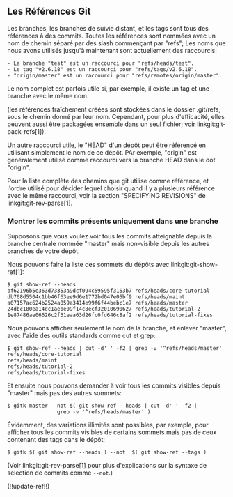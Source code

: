 ## Les Références Git ##

Les branches, les branches de suivie distant, et les tags sont tous
des références à des commits. Toutes les références sont nommées avec
un nom de chemin séparé par des slash commençant par "refs"; Les noms
que nous avons utilisés jusqu'à maintenant sont actuellement des raccourcis:

	- La branche "test" est un raccourci pour "refs/heads/test".
	- Le tag "v2.6.18" est un raccourci pour "refs/tags/v2.6.18".
	- "origin/master" est un raccourci pour "refs/remotes/origin/master".

Le nom complet est parfois utile si, par exemple, il existe un tag et
une branche avec le même nom.

(les références fraîchement créées sont stockées dans le dossier .git/refs,
sous le chemin donné par leur nom. Cependant, pour plus d'efficacité, elles
peuvent aussi être packagées ensemble dans un seul fichier; 
voir linkgit:git-pack-refs[1]).

Un autre raccourci utile, le "HEAD" d'un dépôt peut être référencé en utilisant
simplement le nom de ce dépôt. PAr exemple, "origin" est généralement utilisé
comme raccourci vers la branche HEAD dans le dot "origin".

Pour la liste complète des chemins que git utilise comme référence,
et l'ordre utilisé pour décider lequel choisir quand il y a plusieurs
référence avec le même raccourci, voir la section "SPECIFYING
REVISIONS" de linkgit:git-rev-parse[1].

### Montrer les commits présents uniquement dans une branche ###

Supposons que vous voulez voir tous les commits atteignable depuis la
branche centrale nommée "master" mais non-visible depuis les autres branches
de votre dépôt.

Nous pouvons faire la liste des sommets du dépôts avec linkgit:git-show-ref[1]:

    $ git show-ref --heads
    bf62196b5e363d73353a9dcf094c59595f3153b7 refs/heads/core-tutorial
    db768d5504c1bb46f63ee9d6e1772bd047e05bf9 refs/heads/maint
    a07157ac624b2524a059a3414e99f6f44bebc1e7 refs/heads/master
    24dbc180ea14dc1aebe09f14c8ecf32010690627 refs/heads/tutorial-2
    1e87486ae06626c2f31eaa63d26fc0fd646c8af2 refs/heads/tutorial-fixes

Nous pouvons afficher seulement le nom de la branche, et enlever "master",
avec l'aide des outils standards comme cut et grep:

    $ git show-ref --heads | cut -d' ' -f2 | grep -v '^refs/heads/master'
    refs/heads/core-tutorial
    refs/heads/maint
    refs/heads/tutorial-2
    refs/heads/tutorial-fixes

Et ensuite nous pouvons demander à voir tous les commits
visibles depuis "master" mais pas des autres sommets:

    $ gitk master --not $( git show-ref --heads | cut -d' ' -f2 |
    				grep -v '^refs/heads/master' )

Évidemment, des variations illimités sont possibles, par exemple, pour
afficher tous les commits visibles de certains sommets mais pas de ceux
contenant des tags dans le dépôt:

    $ gitk $( git show-ref --heads ) --not  $( git show-ref --tags )

(Voir linkgit:git-rev-parse[1] pour plus d'explications sur la syntaxe
de sélection de commits comme `--not`.)

(!!update-ref!!)
